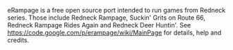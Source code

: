 eRampage is a free open source port intended to run games from Redneck series. Those include Redneck Rampage, Suckin' Grits on Route 66, Redneck Rampage Rides Again and Redneck Deer Huntin'. See https://code.google.com/p/erampage/wiki/MainPage for details, help and credits.
